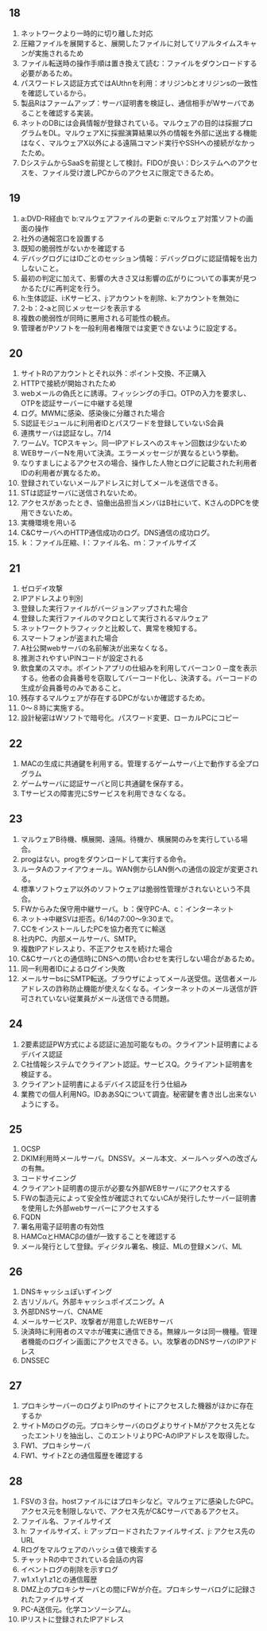 ## 18

1. ネットワークより一時的に切り離した対応
2. 圧縮ファイルを展開すると、展開したファイルに対してリアルタイムスキャンが実施されるため
3. ファイル転送時の操作手順は置き換えて読む：ファイルをダウンロードする必要があるため。
4. パスワードレス認証方式ではAUthnを利用：オリジンbとオリジンsの一致性を確認しているから。
5. 製品Rはファームアップ：サーバ証明書を検証し、通信相手がWサーバであることを確認する実装。
6. ネットのDBには会員情報が登録されている。マルウェアの目的は採掘プログラムをDL。マルウェアXに採掘演算結果以外の情報を外部に送出する機能はなく、マルウェアX以外による遠隔コマンド実行やSSHへの接続がなかったため。
7. DシステムからSaaSを前提として検討。FIDOが良い：Dシステムへのアクセスを、ファイル受け渡しPCからのアクセスに限定できるため。

## 19

1. a:DVD-R経由で b:マルウェアファイルの更新 c:マルウェア対策ソフトの画面の操作
2. 社外の通報窓口を設置する
3. 既知の脆弱性がないかを確認する
4. デバッグログにはIDごとのセッション情報：デバッグログに認証情報を出力しないこと。
5. 最初の判定に加えて、影響の大きさ又は影響の広がりについての事実が見つかるたびに再判定を行う。
6. h:生体認証、i:Kサービス、j:アカウントを削除、k:アカウントを無効に
7. 2-b：2-aと同じメッセージを表示する
8. 複数の脆弱性が同時に悪用される可能性の観点。
9. 管理者がPソフトを一般利用者権限では変更できないように設定する。

## 20

1. サイトRのアカウントとそれ以外：ポイント交換、不正購入
2. HTTPで接続が開始されたため
3. webメールの偽氏とに誘導。フィッシングの手口。OTPの入力を要求し、OTPを認証サーバーに中継する処理
4. ログ。MWMに感染、感染後に分離された場合
5. S認証モジュールに利用者IDとパスワードを登録していないS会員
6. 連携サーバは認証なし。7/14
7. ワームV。TCPスキャン。同一IPアドレスへのスキャン回数は少ないため
8. WEBサーバーNを用いて決済。エラーメッセージが異なるという挙動。
9. なりすましによるアクセスの場合、操作した人物とログに記載された利用者IDの利用者が異なるため。
10. 登録されていないメールアドレスに対してメールを送信できる。
11. STは認証サーバに送信されないため。
12. アクセスがあったとき、協働出品担当メンバはB社にいて、KさんのDPCを使用できないため。
13. 実機環境を用いる
14. C&CサーバへのHTTP通信成功のログ。DNS通信の成功ログ。
15. ｋ：ファイル圧縮、l：ファイル名、ｍ：ファイルサイズ

## 21

1. ゼロデイ攻撃
2. IPアドレスより判別
3. 登録した実行ファイルがバージョンアップされた場合
4. 登録した実行ファイルのマクロとして実行されるマルウェア
5. ネットワークトラフィックと比較して、異常を検知する。
6. スマートフォンが盗まれた場合
7. A社公開webサーバの名前解決が出来なくなる。
8. 推測されやすいPINコードが設定される
9. 飲食業のスマホ。ポイントアプリの仕組みを利用してバーコン０－度を表示する。他者の会員番号を窃取してバーコード化し、決済する。バーコードの生成が会員番号のみであること。
10. 残存するマルウェアが存在するDPCがないか確認するため。
11. 0～８時に実施する。
12. 設計秘密はWソフトで暗号化。パスワード変更、ローカルPCにコピー

## 22

1. MACの生成に共通鍵を利用する。管理するゲームサーバ上で動作する全プログラム
2. ゲームサーバに認証サーバと同じ共通鍵を保存する。
3. Tサービスの障害児にSサービスを利用できなくなる。

## 23

1. マルウェアB待機、横展開、遠隔。待機か、横展開のみを実行している場合。
2. progはない。progをダウンロードして実行する命令。
3. ルータAのファイアウォール。WAN側からLAN側への通信の設定が変更される。
4. 標準ソフトウェア以外のソフトウェアは脆弱性管理がされないという不具合。
5. FWからみた保守用中継サーバ。ｂ：保守PC-A、c：インターネット
6. ネット→中継SVは拒否。6/14の7:00～9:30まで。
7. CCをインストールしたPCを協力者充てに輸送
8. 社内PC、内部メールサーバ、SMTP。
9. 複数IPアドレスより、不正アクセスを続けた場合
10. C&Cサーバとの通信時にDNSへの問い合わせを実行しない場合があるため。
11. 同一利用者IDによるログイン失敗
12. メールサーbsにSMTP転送。ブラウザによってメール送受信。送信者メールアドレスの詐称防止機能が使えなくなる。インターネットのメール送信が許可されていない従業員がメール送信できる問題。

## 24

1. 2要素認証PW方式による認証に追加可能なもの。クライアント証明書によるデバイス認証
2. C社情報システムでクライアント認証。サービスQ。クライアント証明書を検証する。
3. クライアント証明書によるデバイス認証を行う仕組み
4. 業務での個人利用NG。IDああSQについて調査。秘密鍵を書き出し出来ないようにする。

## 25

1. OCSP
2. DKIM利用時メールサーバ。DNSSV。メール本文、メールヘッダへの改ざんの有無。
3. コードサイニング
4. クライアント証明書の提示が必要な外部WEBサーバにアクセスする
5. FWの製造元によって安全性が確認されてないCAが発行したサーバー証明書を使用した外部webサーバーにアクセスする
6. FQDN
7. 署名用電子証明書の有効性
8. HAMCαとHMACβの値が一致することを確認する
9. メール発行として登録。ディジタル署名、検証、MLの登録メンバ、ML

## 26

1. DNSキャッシュぽいずイング
2. 古リゾルバ。外部キャッシュポイズニング。A
3. 外部DNSサーバ、CNAME
4. メールサービスP、攻撃者が用意したWEBサーバ
5. 決済時に利用者のスマホが確実に通信できる。無線ルータは同一機種。管理者機能のログイン画面にアクセスできる。い。攻撃者のDNSサーバのIPアドレス
6. DNSSEC

## 27

1. プロキシサーバーのログよりIPnのサイトにアクセスした機器がほかに存在するか
2. サイトMのログの元。プロキシサーバのログよりサイトMがアクセス先となったエントリを抽出し、このエントリよりPC-AのIPアドレスを取得した。
3. FW1、プロキシサーバ
4. FW1、サイトZとの通信履歴を確認する

## 28

1. FSVの３台。hostファイルにはプロキシなど。マルウェアに感染したGPC。アクセス元を制限しないで、アクセス先がC&Cサーバであるアクセス。
2. ファイル名、ファイルサイズ
3. h: ファイルサイズ、i: アップロードされたファイルサイズ、j: アクセス先のURL
4. Rログをマルウェアのハッシュ値で検索する
5. チャットRの中でされている会話の内容
6. イベントログの削除を示すログ
7. w1.x1.y1.z1との通信履歴
8. DMZ上のプロキシサーバとの間にFWが介在。プロキシサーバログに記録されたファイルサイズ
9. PC-A送信元。化学コンソーシアム。
10. IPリストに登録されたIPアドレス
